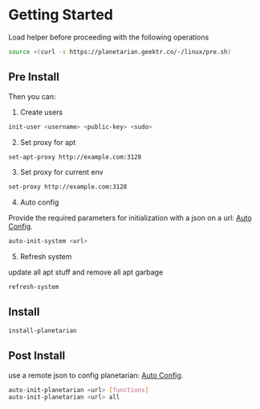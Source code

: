 # Getting Started

Load helper before proceeding with the following operations

```bash
source <(curl -s https://planetarian.geektr.co/-/linux/pre.sh)
```

## Pre Install

Then you can:

1. Create users

```bash
init-user <username> <public-key> <sudo>
```

2. Set proxy for apt

```bash
set-apt-proxy http://example.com:3128
```

3. Set proxy for current env

```bash
set-proxy http://example.com:3128
```

4. Auto config

Provide the required parameters for initialization with a json on a url: [Auto Config](./auto-config).

```bash
auto-init-system <url>
```

5. Refresh system

update all apt stuff and remove all apt garbage

```bash
refresh-system
```

## Install

```bash
install-planetarian
```

## Post Install

use a remote json to config planetarian: [Auto Config](./auto-config).

```bash
auto-init-planetarian <url> [functions]
auto-init-planetarian <url> all
```
